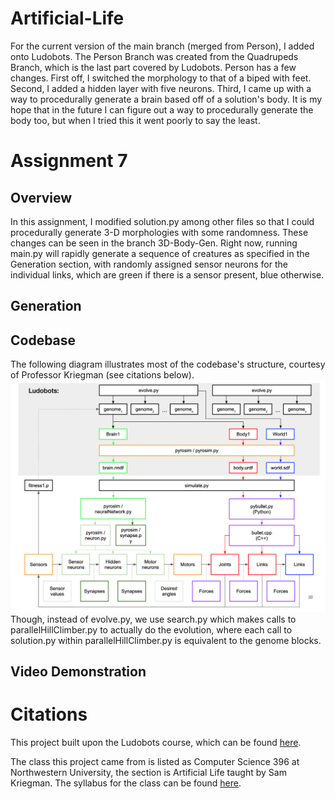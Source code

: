# Artificial-Life

For the current version of the main branch (merged from Person), I added onto Ludobots.  The Person Branch was created from the Quadrupeds Branch, which is the last
part covered by Ludobots.  Person has a few changes.  First off, I switched the morphology to that of a biped with feet.  Second, I added a hidden layer with five
neurons.  Third, I came up with a way to procedurally generate a brain based off of a solution's body.  It is my hope that in the future I can figure out a way to
procedurally generate the body too, but when I tried this it went poorly to say the least.

# Assignment 7
## Overview
In this assignment, I modified solution.py among other files so that I could procedurally generate 3-D morphologies with some randomness.  These changes can be seen in the branch 3D-Body-Gen.  Right now, running main.py will rapidly generate a sequence of creatures as specified in the Generation section, with randomly assigned sensor neurons for the individual links, which are green if there is a sensor present, blue otherwise.

## Generation

## Codebase

The following diagram illustrates most of the codebase's structure, courtesy of Professor Kriegman (see citations below).
<img Title="Overarching Structure of Codebase" alt="Codebase Diagram" src="diagrams/ludobots.png"></img>
Though, instead of evolve.py, we use search.py which makes calls to parallelHillClimber.py to actually do the evolution, where each call to solution.py within parallelHillClimber.py is equivalent to the genome blocks.

## Video Demonstration


# Citations
This project built upon the Ludobots course, which can be found [here](https://www.reddit.com/r/ludobots/).

The class this project came from is listed as Computer Science 396 at Northwestern University, the section is Artificial Life taught by Sam Kriegman.  The syllabus for the class can be found [here](https://docs.google.com/document/d/1jURIbvpQ0imcaMk-AHUmj_szZNtsA4lZAlcqXa6usXs/edit).
